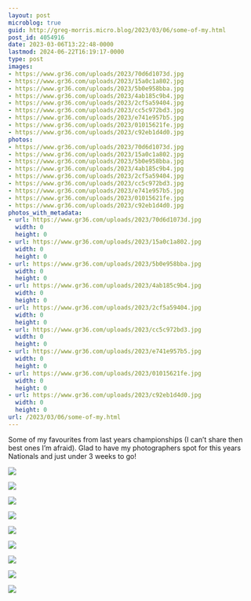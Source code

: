 ```yaml
---
layout: post
microblog: true
guid: http://greg-morris.micro.blog/2023/03/06/some-of-my.html
post_id: 4054916
date: 2023-03-06T13:22:48-0000
lastmod: 2024-06-22T16:19:17-0000
type: post
images:
- https://www.gr36.com/uploads/2023/70d6d1073d.jpg
- https://www.gr36.com/uploads/2023/15a0c1a802.jpg
- https://www.gr36.com/uploads/2023/5b0e958bba.jpg
- https://www.gr36.com/uploads/2023/4ab185c9b4.jpg
- https://www.gr36.com/uploads/2023/2cf5a59404.jpg
- https://www.gr36.com/uploads/2023/cc5c972bd3.jpg
- https://www.gr36.com/uploads/2023/e741e957b5.jpg
- https://www.gr36.com/uploads/2023/01015621fe.jpg
- https://www.gr36.com/uploads/2023/c92eb1d4d0.jpg
photos:
- https://www.gr36.com/uploads/2023/70d6d1073d.jpg
- https://www.gr36.com/uploads/2023/15a0c1a802.jpg
- https://www.gr36.com/uploads/2023/5b0e958bba.jpg
- https://www.gr36.com/uploads/2023/4ab185c9b4.jpg
- https://www.gr36.com/uploads/2023/2cf5a59404.jpg
- https://www.gr36.com/uploads/2023/cc5c972bd3.jpg
- https://www.gr36.com/uploads/2023/e741e957b5.jpg
- https://www.gr36.com/uploads/2023/01015621fe.jpg
- https://www.gr36.com/uploads/2023/c92eb1d4d0.jpg
photos_with_metadata:
- url: https://www.gr36.com/uploads/2023/70d6d1073d.jpg
  width: 0
  height: 0
- url: https://www.gr36.com/uploads/2023/15a0c1a802.jpg
  width: 0
  height: 0
- url: https://www.gr36.com/uploads/2023/5b0e958bba.jpg
  width: 0
  height: 0
- url: https://www.gr36.com/uploads/2023/4ab185c9b4.jpg
  width: 0
  height: 0
- url: https://www.gr36.com/uploads/2023/2cf5a59404.jpg
  width: 0
  height: 0
- url: https://www.gr36.com/uploads/2023/cc5c972bd3.jpg
  width: 0
  height: 0
- url: https://www.gr36.com/uploads/2023/e741e957b5.jpg
  width: 0
  height: 0
- url: https://www.gr36.com/uploads/2023/01015621fe.jpg
  width: 0
  height: 0
- url: https://www.gr36.com/uploads/2023/c92eb1d4d0.jpg
  width: 0
  height: 0
url: /2023/03/06/some-of-my.html
---
```

Some of my favourites from last years championships (I can’t share then best ones I’m afraid). Glad to have my photographers spot for this years Nationals and just under 3 weeks to go!

![](https://www.gr36.com/uploads/2023/70d6d1073d.jpg)

![](https://www.gr36.com/uploads/2023/15a0c1a802.jpg)

![](https://www.gr36.com/uploads/2023/5b0e958bba.jpg)

![](https://www.gr36.com/uploads/2023/4ab185c9b4.jpg)

![](https://www.gr36.com/uploads/2023/2cf5a59404.jpg)

![](https://www.gr36.com/uploads/2023/cc5c972bd3.jpg)

![](https://www.gr36.com/uploads/2023/e741e957b5.jpg)

![](https://www.gr36.com/uploads/2023/01015621fe.jpg)

![](https://www.gr36.com/uploads/2023/c92eb1d4d0.jpg)
